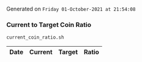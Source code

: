 Generated on `Friday 01-October-2021 at 21:54:08`

### Current to Target Coin Ratio
`current_coin_ratio.sh`

Date|Current|Target|Ratio
---|---|---|---

